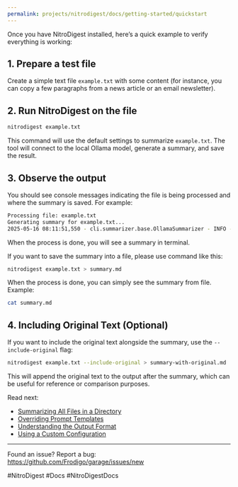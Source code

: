 ```yaml
---
permalink: projects/nitrodigest/docs/getting-started/quickstart
---
```

Once you have NitroDigest installed, here’s a quick example to verify everything is working:

## 1. Prepare a test file

Create a simple text file `example.txt` with some content (for instance, you can copy a few paragraphs from a news article or an email newsletter).

## 2. Run NitroDigest on the file

```bash
nitrodigest example.txt
```

This command will use the default settings to summarize `example.txt`. The tool will connect to the local Ollama model, generate a summary, and save the result.

## 3. Observe the output

You should see console messages indicating the file is being processed and where the summary is saved. For example:

```bash
Processing file: example.txt
Generating summary for example.txt...
2025-05-16 08:11:51,550 - cli.summarizer.base.OllamaSummarizer - INFO - Sending request to Ollama API using model mistral
```

When the process is done, you will see a summary in terminal.

If you want to save the summary into a file, please use command like this:

```bash
nitrodigest example.txt > summary.md
```

When the process is done, you can simply see the summary from file. Example:

```bash
cat summary.md
```

## 4. Including Original Text (Optional)

If you want to include the original text alongside the summary, use the `--include-original` flag:

```bash
nitrodigest example.txt --include-original > summary-with-original.md
```

This will append the original text to the output after the summary, which can be useful for reference or comparison purposes.

Read next:

- [Summarizing All Files in a Directory](Summarizing%20All%20Files%20in%20a%20Directory.md)
- [Overriding Prompt Templates](Overriding%20Prompt%20Templates.md)
- [Understanding the Output Format](Understanding%20the%20Output%20Format.md)
- [Using a Custom Configuration](Using%20a%20Custom%20Configuration.md)

---
Found an issue? Report a bug: <https://github.com/Frodigo/garage/issues/new>

#NitroDigest #Docs #NitroDigestDocs
